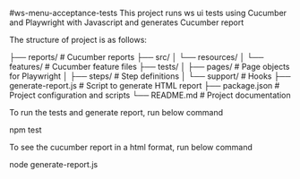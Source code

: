 #ws-menu-acceptance-tests
This project runs ws ui tests using Cucumber and Playwright with Javascript and generates Cucumber report

The structure of project is as follows: 

├── reports/                  # Cucumber reports
├── src/
│   └── resources/
│       └── features/         # Cucumber feature files
├── tests/
│   ├── pages/                # Page objects for Playwright
│   ├── steps/                # Step definitions
│   └── support/              # Hooks
├── generate-report.js        # Script to generate HTML report
├── package.json              # Project configuration and scripts
└── README.md                 # Project documentation


To run the tests and generate report, run below command

npm test

To see the cucumber report in a html format, run below command

node generate-report.js


